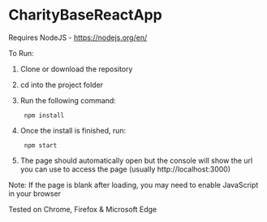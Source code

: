 # CharityBaseReactApp

Requires NodeJS - https://nodejs.org/en/

To Run:

1. Clone or download the repository 
2. cd into the project folder
3. Run  the following command:

      	npm install

4. Once the install is finished, run:

      	npm start

5. The page should automatically open but the console will show the url you can use to access the page (usually http://localhost:3000)
        
Note: If the page is blank after loading, you may need to enable JavaScript in your browser 

Tested on Chrome, Firefox & Microsoft Edge
